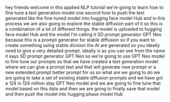 hey friends welcome  in this applied NLP tutorial we're going to learn how to fine tune a text generation model one second how to push the text generated like the fine-tuned model into hugging face model Hub and in this process we are also going to explore the stable diffusion part of it so this is a combination of a lot of different things.
 the model is uploaded to hugging face model Hub and the model I'm calling it SD prompt generator GPT Neo because this is a prompt generator for stable diffusion so if you want to create something using stable division the AI are generated so you ideally need to give a very detailed prompt.
 ideally is as you can see from the name it says SD prompt generator GPT Neo so we're going to use GPT Neo model to fine tune our prompts so that we have created a text generation model where we can give a prompt text and that will generate new prompt or a new extended prompt better prompt for us so what are we going to do we are going to take a set of existing stable diffusion prompts and we have got a 124 in 124 million stay GPT Neo model and we are going to fine tune that model based on this data and then we are going to finally save that model and then push the model into hugging phase model Hub